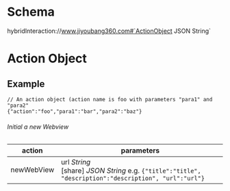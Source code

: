 # Schema
hybridInteraction://www.jiyoubang360.com#`ActionObject JSON String`
# Action Object
## Example
```
// An action object (action name is foo with parameters "para1" and "para2"
{"action":"foo","para1":"bar","para2":"baz"}
```
###### Initial a new Webview
action | parameters
--- | ---
newWebView |  url *String*<br>[share] *JSON String* e.g. `{"title":"title", "description":"description", "url":"url"}`
